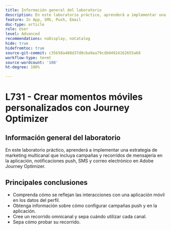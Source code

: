 ```yaml
---
title: Información general del laboratorio
description: En este laboratorio práctico, aprenderá a implementar una estrategia de marketing multicanal que incluya campañas y recorridos de mensajería en la aplicación, notificaciones push, SMS y correo electrónico en Adobe Journey Optimizer.
feature: In App, SMS, Push, Email
doc-type: article
role: User
level: Advanced
recommendations: noDisplay, noCatalog
hide: true
hidefromtoc: true
source-git-commit: c35b58a488d37d0cba9aa79cdb04924162655a68
workflow-type: tm+mt
source-wordcount: '108'
ht-degree: 100%

---
```



# L731 - Crear momentos móviles personalizados con Journey Optimizer

## Información general del laboratorio

En este laboratorio práctico, aprenderá a implementar una estrategia de marketing multicanal que incluya campañas y recorridos de mensajería en la aplicación, notificaciones push, SMS y correo electrónico en Adobe Journey Optimizer.

## Principales conclusiones

* Comprenda cómo se reflejan las interacciones con una aplicación móvil en los datos del perfil.
* Obtenga información sobre cómo configurar campañas push y en la aplicación.
* Cree un recorrido omnicanal y sepa cuándo utilizar cada canal.
* Sepa cómo probar su recorrido.
